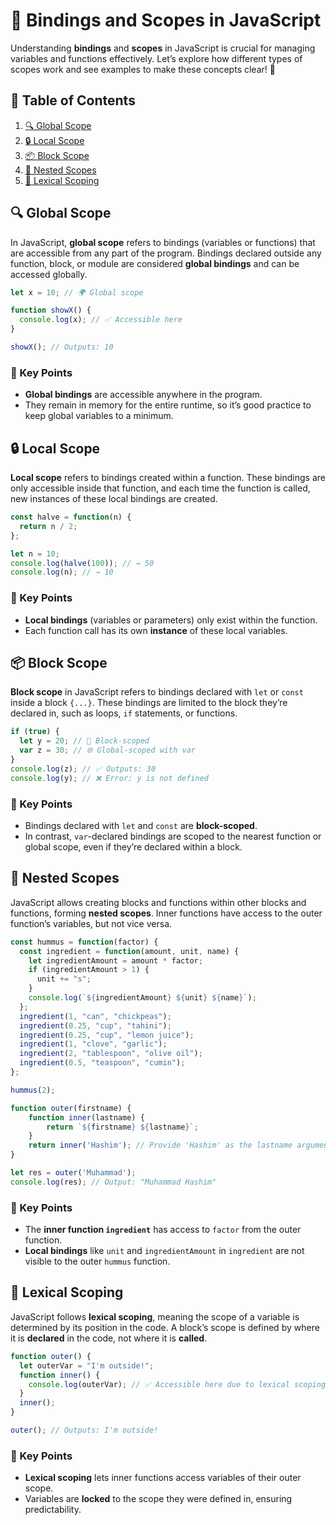 # 🚀 Bindings and Scopes in JavaScript

Understanding **bindings** and **scopes** in JavaScript is crucial for managing variables and functions effectively. Let’s explore how different types of scopes work and see examples to make these concepts clear! 🎉

## 📖 Table of Contents

1. [🔍 Global Scope](#-global-scope)
2. [🔒 Local Scope](#-local-scope)
3. [📦 Block Scope](#-block-scope)
4. [🔗 Nested Scopes](#-nested-scopes)
5. [📘 Lexical Scoping](#-lexical-scoping)

## 🔍 Global Scope

In JavaScript, **global scope** refers to bindings (variables or functions) that are accessible from any part of the program. Bindings declared outside any function, block, or module are considered **global bindings** and can be accessed globally.

```javascript
let x = 10; // 🌍 Global scope

function showX() {
  console.log(x); // ✅ Accessible here
}

showX(); // Outputs: 10
```

### 🌟 Key Points
- **Global bindings** are accessible anywhere in the program.
- They remain in memory for the entire runtime, so it’s good practice to keep global variables to a minimum.

## 🔒 Local Scope

**Local scope** refers to bindings created within a function. These bindings are only accessible inside that function, and each time the function is called, new instances of these local bindings are created.

```javascript
const halve = function(n) {
  return n / 2;
};

let n = 10;
console.log(halve(100)); // → 50
console.log(n); // → 10
```

### 🌟 Key Points
- **Local bindings** (variables or parameters) only exist within the function.
- Each function call has its own **instance** of these local variables.

## 📦 Block Scope

**Block scope** in JavaScript refers to bindings declared with `let` or `const` inside a block `{...}`. These bindings are limited to the block they’re declared in, such as loops, `if` statements, or functions.

```javascript
if (true) {
  let y = 20; // 🧩 Block-scoped
  var z = 30; // 🌐 Global-scoped with var
}
console.log(z); // ✅ Outputs: 30
console.log(y); // ❌ Error: y is not defined
```

### 🌟 Key Points
- Bindings declared with `let` and `const` are **block-scoped**.
- In contrast, `var`-declared bindings are scoped to the nearest function or global scope, even if they’re declared within a block.

## 🔗 Nested Scopes

JavaScript allows creating blocks and functions within other blocks and functions, forming **nested scopes**. Inner functions have access to the outer function’s variables, but not vice versa.

```javascript
const hummus = function(factor) {
  const ingredient = function(amount, unit, name) {
    let ingredientAmount = amount * factor;
    if (ingredientAmount > 1) {
      unit += "s";
    }
    console.log(`${ingredientAmount} ${unit} ${name}`);
  };
  ingredient(1, "can", "chickpeas");
  ingredient(0.25, "cup", "tahini");
  ingredient(0.25, "cup", "lemon juice");
  ingredient(1, "clove", "garlic");
  ingredient(2, "tablespoon", "olive oil");
  ingredient(0.5, "teaspoon", "cumin");
};

hummus(2);

function outer(firstname) {
    function inner(lastname) {
        return `${firstname} ${lastname}`;
    }
    return inner('Hashim'); // Provide 'Hashim' as the lastname argument here
}

let res = outer('Muhammad');
console.log(res); // Output: "Muhammad Hashim"
```

### 🌟 Key Points
- The **inner function `ingredient`** has access to `factor` from the outer function.
- **Local bindings** like `unit` and `ingredientAmount` in `ingredient` are not visible to the outer `hummus` function.

## 📘 Lexical Scoping

JavaScript follows **lexical scoping**, meaning the scope of a variable is determined by its position in the code. A block’s scope is defined by where it is **declared** in the code, not where it is **called**.

```javascript
function outer() {
  let outerVar = "I'm outside!";
  function inner() {
    console.log(outerVar); // ✅ Accessible here due to lexical scoping
  }
  inner();
}

outer(); // Outputs: I'm outside!
```

### 🌟 Key Points
- **Lexical scoping** lets inner functions access variables of their outer scope.
- Variables are **locked** to the scope they were defined in, ensuring predictability.
